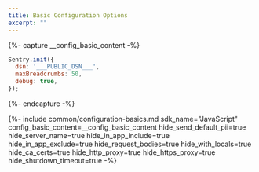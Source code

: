 ```yaml
---
title: Basic Configuration Options
excerpt: ""
---
```

{%- capture __config_basic_content -%}

```js
Sentry.init({
  dsn: '___PUBLIC_DSN___',
  maxBreadcrumbs: 50,
  debug: true,
});
```
{%- endcapture -%}

{%- include common/configuration-basics.md 
sdk_name="JavaScript"
config_basic_content=__config_basic_content 
hide_send_default_pii=true
hide_server_name=true
hide_in_app_include=true
hide_in_app_exclude=true
hide_request_bodies=true
hide_with_locals=true
hide_ca_certs=true
hide_http_proxy=true
hide_https_proxy=true
hide_shutdown_timeout=true
 -%}